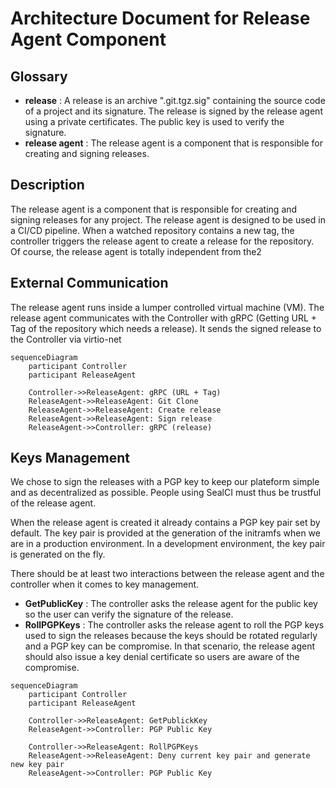 # Architecture Document for Release Agent Component

## Glossary

- **release** : A release is an archive ".git.tgz.sig" containing the source code of a project and its signature. The release is signed by the release agent using a private certificates. The public key is used to verify the signature.
- **release agent** : The release agent is a component that is responsible for creating and signing releases.


## Description

The release agent is a component that is responsible for creating and signing releases for any project. The release agent is designed to be used in a CI/CD pipeline.
When a watched repository contains a new tag, the controller triggers the release agent to create a release for the repository. Of course, the release agent is totally independent from the2

## External Communication

The release agent runs inside a lumper controlled virtual machine (VM).
The release agent communicates with the Controller with gRPC (Getting URL + Tag of the repository which needs a release).
It sends the signed release to the Controller via virtio-net

```mermaid
sequenceDiagram
    participant Controller
    participant ReleaseAgent

    Controller->>ReleaseAgent: gRPC (URL + Tag)
    ReleaseAgent->>ReleaseAgent: Git Clone
    ReleaseAgent->>ReleaseAgent: Create release
    ReleaseAgent->>ReleaseAgent: Sign release
    ReleaseAgent->>Controller: gRPC (release)
```

## Keys Management

We chose to sign the releases with a PGP key to keep our plateform simple and as decentralized as possible. People using SealCI must thus be trustful of the release agent.

When the release agent is created it already contains a PGP key pair set by default. The key pair is provided at the generation of the initramfs when we are in a production environment. In a development environment, the key pair is generated on the fly.

There should be at least two interactions between the release agent and the controller when it comes to key management.
- **GetPublicKey** : The controller asks the release agent for the public key so the user can verify the signature of the release.
- **RollPGPKeys** : The controller asks the release agent to roll the PGP keys used to sign the releases because the keys should be rotated regularly and a PGP key can be compromise. In that scenario, the release agent should also issue a key denial certificate so users are aware of the compromise.

```mermaid
sequenceDiagram
    participant Controller
    participant ReleaseAgent

    Controller->>ReleaseAgent: GetPublickKey
    ReleaseAgent->>Controller: PGP Public Key

    Controller->>ReleaseAgent: RollPGPKeys
    ReleaseAgent->>ReleaseAgent: Deny current key pair and generate new key pair
    ReleaseAgent->>Controller: PGP Public Key
```
